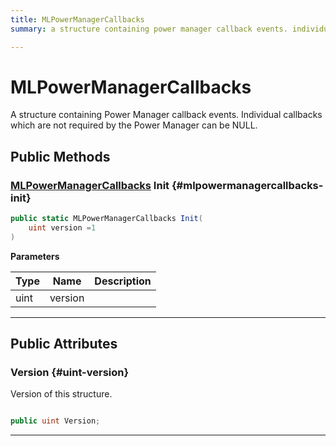 ```yaml
---
title: MLPowerManagerCallbacks
summary: a structure containing power manager callback events. individual callbacks which are not required by the power manager can be null. 

---
```


# MLPowerManagerCallbacks




A structure containing Power Manager callback events. Individual callbacks which are not required by the Power Manager can be NULL.   





## Public Methods

### [MLPowerManagerCallbacks](/versioned_docs/version-14-Jun-2023/unity-api/api/UnityEngine.XR.MagicLeap/MLPowerManager/NativeBindings/UnityEngine.XR.MagicLeap.MLPowerManager.NativeBindings.MLPowerManagerCallbacks.md) Init {#mlpowermanagercallbacks-init}

```csharp
public static MLPowerManagerCallbacks Init(
    uint version =1
)
```


**Parameters**

| Type | Name  | Description  | 
|--|--|--|
| uint |version||






-----------

## Public Attributes

### Version {#uint-version}

Version of this structure. 

```csharp

public uint Version;

```






-----------



